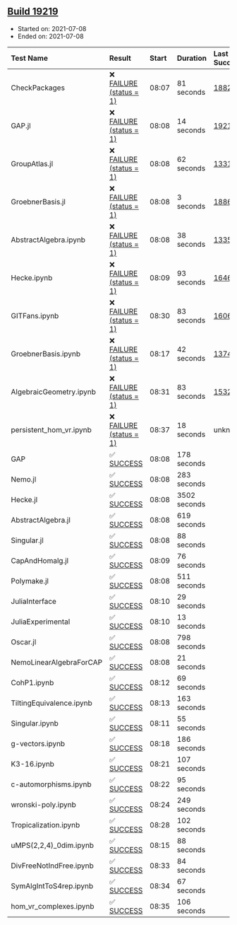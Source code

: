 ## [Build 19219](https://oscarci.mathematik.uni-kl.de/job/oscar/19219/)

* Started on: 2021-07-08
* Ended on: 2021-07-08

| Test Name    | Result | Start | Duration | Last Success | First Failure |
|:-------------|:-------|:------|:---------|:-------------|:--------------|
| CheckPackages | ❌ [FAILURE (status = 1)](https://oscarci.mathematik.uni-kl.de/job/oscar/19219/artifact/logs/build-19219/CheckPackages.log) | 08:07 | 81 seconds | [18822](https://oscarci.mathematik.uni-kl.de/job/oscar/18822/) | [18823](https://oscarci.mathematik.uni-kl.de/job/oscar/18823/) |
| GAP.jl | ❌ [FAILURE (status = 1)](https://oscarci.mathematik.uni-kl.de/job/oscar/19219/artifact/logs/build-19219/GAP.jl.log) | 08:08 | 14 seconds | [19218](https://oscarci.mathematik.uni-kl.de/job/oscar/19218/) | [19219](https://oscarci.mathematik.uni-kl.de/job/oscar/19219/) |
| GroupAtlas.jl | ❌ [FAILURE (status = 1)](https://oscarci.mathematik.uni-kl.de/job/oscar/19219/artifact/logs/build-19219/GroupAtlas.jl.log) | 08:08 | 62 seconds | [13311](https://oscarci.mathematik.uni-kl.de/job/oscar/13311/) | [13312](https://oscarci.mathematik.uni-kl.de/job/oscar/13312/) |
| GroebnerBasis.jl | ❌ [FAILURE (status = 1)](https://oscarci.mathematik.uni-kl.de/job/oscar/19219/artifact/logs/build-19219/GroebnerBasis.jl.log) | 08:08 | 3 seconds | [18864](https://oscarci.mathematik.uni-kl.de/job/oscar/18864/) | [18865](https://oscarci.mathematik.uni-kl.de/job/oscar/18865/) |
| AbstractAlgebra.ipynb | ❌ [FAILURE (status = 1)](https://oscarci.mathematik.uni-kl.de/job/oscar/19219/artifact/logs/build-19219/AbstractAlgebra.ipynb.log) | 08:08 | 38 seconds | [13355](https://oscarci.mathematik.uni-kl.de/job/oscar/13355/) | [13356](https://oscarci.mathematik.uni-kl.de/job/oscar/13356/) |
| Hecke.ipynb | ❌ [FAILURE (status = 1)](https://oscarci.mathematik.uni-kl.de/job/oscar/19219/artifact/logs/build-19219/Hecke.ipynb.log) | 08:09 | 93 seconds | [16463](https://oscarci.mathematik.uni-kl.de/job/oscar/16463/) | [16464](https://oscarci.mathematik.uni-kl.de/job/oscar/16464/) |
| GITFans.ipynb | ❌ [FAILURE (status = 1)](https://oscarci.mathematik.uni-kl.de/job/oscar/19219/artifact/logs/build-19219/GITFans.ipynb.log) | 08:30 | 83 seconds | [16068](https://oscarci.mathematik.uni-kl.de/job/oscar/16068/) | [16069](https://oscarci.mathematik.uni-kl.de/job/oscar/16069/) |
| GroebnerBasis.ipynb | ❌ [FAILURE (status = 1)](https://oscarci.mathematik.uni-kl.de/job/oscar/19219/artifact/logs/build-19219/GroebnerBasis.ipynb.log) | 08:17 | 42 seconds | [13748](https://oscarci.mathematik.uni-kl.de/job/oscar/13748/) | [13749](https://oscarci.mathematik.uni-kl.de/job/oscar/13749/) |
| AlgebraicGeometry.ipynb | ❌ [FAILURE (status = 1)](https://oscarci.mathematik.uni-kl.de/job/oscar/19219/artifact/logs/build-19219/AlgebraicGeometry.ipynb.log) | 08:31 | 83 seconds | [15322](https://oscarci.mathematik.uni-kl.de/job/oscar/15322/) | [15323](https://oscarci.mathematik.uni-kl.de/job/oscar/15323/) |
| persistent_hom_vr.ipynb | ❌ [FAILURE (status = 1)](https://oscarci.mathematik.uni-kl.de/job/oscar/19219/artifact/logs/build-19219/persistent_hom_vr.ipynb.log) | 08:37 | 18 seconds | unknown | unknown |
| GAP | ✅ [SUCCESS](https://oscarci.mathematik.uni-kl.de/job/oscar/19219/artifact/logs/build-19219/GAP.log) | 08:08 | 178 seconds |  |  |
| Nemo.jl | ✅ [SUCCESS](https://oscarci.mathematik.uni-kl.de/job/oscar/19219/artifact/logs/build-19219/Nemo.jl.log) | 08:08 | 283 seconds |  |  |
| Hecke.jl | ✅ [SUCCESS](https://oscarci.mathematik.uni-kl.de/job/oscar/19219/artifact/logs/build-19219/Hecke.jl.log) | 08:08 | 3502 seconds |  |  |
| AbstractAlgebra.jl | ✅ [SUCCESS](https://oscarci.mathematik.uni-kl.de/job/oscar/19219/artifact/logs/build-19219/AbstractAlgebra.jl.log) | 08:08 | 619 seconds |  |  |
| Singular.jl | ✅ [SUCCESS](https://oscarci.mathematik.uni-kl.de/job/oscar/19219/artifact/logs/build-19219/Singular.jl.log) | 08:08 | 88 seconds |  |  |
| CapAndHomalg.jl | ✅ [SUCCESS](https://oscarci.mathematik.uni-kl.de/job/oscar/19219/artifact/logs/build-19219/CapAndHomalg.jl.log) | 08:09 | 76 seconds |  |  |
| Polymake.jl | ✅ [SUCCESS](https://oscarci.mathematik.uni-kl.de/job/oscar/19219/artifact/logs/build-19219/Polymake.jl.log) | 08:08 | 511 seconds |  |  |
| JuliaInterface | ✅ [SUCCESS](https://oscarci.mathematik.uni-kl.de/job/oscar/19219/artifact/logs/build-19219/JuliaInterface.log) | 08:10 | 29 seconds |  |  |
| JuliaExperimental | ✅ [SUCCESS](https://oscarci.mathematik.uni-kl.de/job/oscar/19219/artifact/logs/build-19219/JuliaExperimental.log) | 08:10 | 13 seconds |  |  |
| Oscar.jl | ✅ [SUCCESS](https://oscarci.mathematik.uni-kl.de/job/oscar/19219/artifact/logs/build-19219/Oscar.jl.log) | 08:08 | 798 seconds |  |  |
| NemoLinearAlgebraForCAP | ✅ [SUCCESS](https://oscarci.mathematik.uni-kl.de/job/oscar/19219/artifact/logs/build-19219/NemoLinearAlgebraForCAP.log) | 08:08 | 21 seconds |  |  |
| CohP1.ipynb | ✅ [SUCCESS](https://oscarci.mathematik.uni-kl.de/job/oscar/19219/artifact/logs/build-19219/CohP1.ipynb.log) | 08:12 | 69 seconds |  |  |
| TiltingEquivalence.ipynb | ✅ [SUCCESS](https://oscarci.mathematik.uni-kl.de/job/oscar/19219/artifact/logs/build-19219/TiltingEquivalence.ipynb.log) | 08:13 | 163 seconds |  |  |
| Singular.ipynb | ✅ [SUCCESS](https://oscarci.mathematik.uni-kl.de/job/oscar/19219/artifact/logs/build-19219/Singular.ipynb.log) | 08:11 | 55 seconds |  |  |
| g-vectors.ipynb | ✅ [SUCCESS](https://oscarci.mathematik.uni-kl.de/job/oscar/19219/artifact/logs/build-19219/g-vectors.ipynb.log) | 08:18 | 186 seconds |  |  |
| K3-16.ipynb | ✅ [SUCCESS](https://oscarci.mathematik.uni-kl.de/job/oscar/19219/artifact/logs/build-19219/K3-16.ipynb.log) | 08:21 | 107 seconds |  |  |
| c-automorphisms.ipynb | ✅ [SUCCESS](https://oscarci.mathematik.uni-kl.de/job/oscar/19219/artifact/logs/build-19219/c-automorphisms.ipynb.log) | 08:22 | 95 seconds |  |  |
| wronski-poly.ipynb | ✅ [SUCCESS](https://oscarci.mathematik.uni-kl.de/job/oscar/19219/artifact/logs/build-19219/wronski-poly.ipynb.log) | 08:24 | 249 seconds |  |  |
| Tropicalization.ipynb | ✅ [SUCCESS](https://oscarci.mathematik.uni-kl.de/job/oscar/19219/artifact/logs/build-19219/Tropicalization.ipynb.log) | 08:28 | 102 seconds |  |  |
| uMPS(2,2,4)_0dim.ipynb | ✅ [SUCCESS](https://oscarci.mathematik.uni-kl.de/job/oscar/19219/artifact/logs/build-19219/uMPS-2-2-4-_0dim.ipynb.log) | 08:15 | 88 seconds |  |  |
| DivFreeNotIndFree.ipynb | ✅ [SUCCESS](https://oscarci.mathematik.uni-kl.de/job/oscar/19219/artifact/logs/build-19219/DivFreeNotIndFree.ipynb.log) | 08:33 | 84 seconds |  |  |
| SymAlgIntToS4rep.ipynb | ✅ [SUCCESS](https://oscarci.mathematik.uni-kl.de/job/oscar/19219/artifact/logs/build-19219/SymAlgIntToS4rep.ipynb.log) | 08:34 | 67 seconds |  |  |
| hom_vr_complexes.ipynb | ✅ [SUCCESS](https://oscarci.mathematik.uni-kl.de/job/oscar/19219/artifact/logs/build-19219/hom_vr_complexes.ipynb.log) | 08:35 | 106 seconds |  |  |
